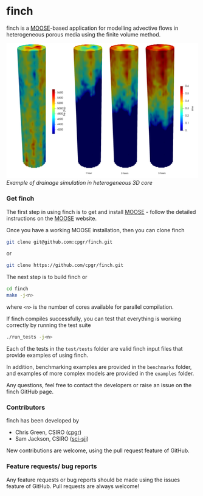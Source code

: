 finch
=====

finch is a [MOOSE](https://mooseframework.org)-based application for modelling advective flows in heterogeneous porous media using the finite volume method.

![3D drainage simulation in heterogeneous core](media/finch_coreflood.png)
*Example of drainage simulation in heterogeneous 3D core*

### Get finch

The first step in using finch is to get and install [MOOSE](https://mooseframework.inl.gov/getting_started/installation/index.html) - follow the detailed instructions on the [MOOSE](https://mooseframework.inl.gov/getting_started/installation/index.html) website.

Once you have a working MOOSE installation, then you can clone finch
```bash
git clone git@github.com:cpgr/finch.git
```
or
```bash
git clone https://github.com/cpgr/finch.git
```

The next step is to build finch
or
```bash
cd finch
make -j<n>
```
where `<n>` is the number of cores available for parallel compilation.

If finch compiles successfully, you can test that everything is working correctly by running the test suite
```bash
./run_tests -j<n>
```

Each of the tests in the `test/tests` folder are valid finch input files that provide examples of using finch.

In addition, benchmarking examples are provided in the `benchmarks` folder, and examples of more complex models are provided in the `examples` folder.

Any questions, feel free to contact the developers or raise an issue on the finch GitHub page.

### Contributors

finch has been developed by
- Chris Green, CSIRO ([cpgr](https://github.com/cpgr))
- Sam Jackson, CSIRO ([sci-sjj](https://github.com/csi-sjj))

New contributions are welcome, using the pull request feature of GitHub.

### Feature requests/ bug reports

Any feature requests or bug reports should be made using the issues feature of GitHub. Pull requests are always welcome!
